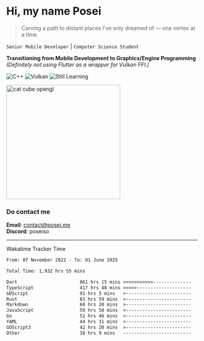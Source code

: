 # Hi, my name Posei

> Carving a path to distant places I've only dreamed of — one vertex at a time.

`Senior Mobile Developer` | `Computer Science Student`  

**Transitioning from Mobile Development to Graphics/Engine Programming**  
_(Definitely not using Flutter as a wrapper for Vulkan FFI.)_

![C++](https://img.shields.io/badge/C++-00599C?style=flat&logo=c%2B%2B&logoColor=white)
![Vulkan](https://img.shields.io/badge/Vulkan-AC162C?style=flat&logo=vulkan&logoColor=white)
![Still Learning](https://img.shields.io/badge/Still%20Learning-FFCC00?style=flat&logoColor=white)

  <img src="https://github.com/user-attachments/assets/54c92bc8-af3e-4bf1-b442-e889f1c01633" width="300" alt="cat cube opengl" />

### Do contact me

**Email**: [contact@posei.me](mailto:contact@posei.me)  
**Discord**: poseiso

---

Wakatime Tracker Time

<!--START_SECTION:waka-->

```txt
From: 07 November 2022 - To: 01 June 2025

Total Time: 1,932 hrs 55 mins

Dart                       861 hrs 15 mins >>>>>>>>>>>--------------   44.56 %
TypeScript                 417 hrs 40 mins >>>>>--------------------   21.61 %
GDScript                   91 hrs 5 mins   >------------------------   04.71 %
Rust                       83 hrs 59 mins  >------------------------   04.35 %
Markdown                   68 hrs 20 mins  >------------------------   03.54 %
JavaScript                 59 hrs 58 mins  >------------------------   03.10 %
Go                         52 hrs 46 mins  >------------------------   02.73 %
YAML                       44 hrs 31 mins  >------------------------   02.30 %
GDScript3                  42 hrs 20 mins  >------------------------   02.19 %
Other                      38 hrs 9 mins   -------------------------   01.97 %
```

<!--END_SECTION:waka-->
